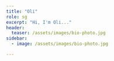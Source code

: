 ```yaml
---
title: "Oli"
role: sg
excerpt: "Hi, I'm Oli..."
header:
  teaser: /assets/images/bio-photo.jpg
sidebar:
  - image: /assets/images/bio-photo.jpg

---
```

